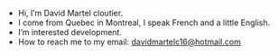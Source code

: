 - Hi, I’m David Martel cloutier.
- I come from Quebec in Montreal, I speak French and a little English.
- I’m interested development.
- How to reach me to my email: davidmartelc16@hotmail.com

<!---
D4V3C0D3/D4V3C0D3 is a ✨ special ✨ repository because its `README.md` (this file) appears on your GitHub profile.
You can click the Preview link to take a look at your changes.
--->
